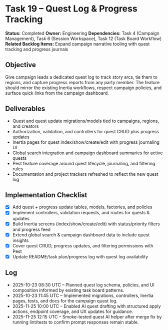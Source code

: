 # Task 19 – Quest Log & Progress Tracking

**Status:** Completed
**Owner:** Engineering
**Dependencies:** Task 4 (Campaign Management), Task 6 (Session Workspace), Task 12 (Task Board Workflow)
**Related Backlog Items:** Expand campaign narrative tooling with quest tracking and progress journals

## Objective
Give campaign leads a dedicated quest log to track story arcs, tie them to regions, and capture progress reports from any party member. The feature should mirror the existing Inertia workflows, respect campaign policies, and surface quick links from the campaign dashboard.

## Deliverables
- Quest and quest update migrations/models tied to campaigns, regions, and creators
- Authorization, validation, and controllers for quest CRUD plus progress updates
- Inertia pages for quest index/show/create/edit with progress journaling UI
- Global search integration and campaign dashboard summaries for active quests
- Pest feature coverage around quest lifecycle, journaling, and filtering rules
- Documentation and project trackers refreshed to reflect the new quest log

## Implementation Checklist
- [x] Add quest + progress update tables, models, factories, and policies
- [x] Implement controllers, validation requests, and routes for quests & updates
- [x] Build Inertia screens (index/show/create/edit) with status/priority filters and progress feed
- [x] Extend global search & campaign dashboard data to include quest insights
- [x] Cover quest CRUD, progress updates, and filtering permissions with Pest
- [x] Update README/task plan/progress log with quest log availability

## Log
- 2025-10-23 08:30 UTC – Planned quest log schema, policies, and UI composition informed by existing task board patterns.
- 2025-10-23 11:45 UTC – Implemented migrations, controllers, Inertia pages, tests, and docs for the campaign quest log.
- 2025-11-25 10:00 UTC – Enabled AI quest drafting with structured apply actions, endpoint coverage, and UX updates for guidance.
- 2025-11-25 12:15 UTC – Smoke-tested quest AI helper after merge fix by running lint/tests to confirm prompt responses remain stable.
